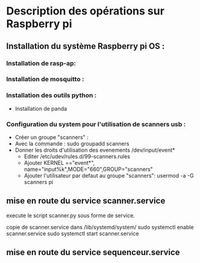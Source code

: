 # Description des opérations sur Raspberry pi
## Installation du système Raspberry pi OS :
### Installation de rasp-ap:

### Installation de mosquitto :

### Installation des outils python :
-  Installation de panda

###  Configuration du system pour l'utilisation de scanners usb :
 - Créer un groupe "scanners" :
  - Avec la commande : sudo groupadd scanners
- Donner les droits d'utilisation des evenements /dev/input/event*
  - Editer /etc/udev/rules.d/99-scanners.rules
  - Ajouter KERNEL =="event*", name="input%k",MODE="660",GROUP="scanners"
  - Ajouter l'utilisateur par defaut au groupe "scanners": usermod -a -G scanners pi

## mise en route du service scanner.service
execute le script scanner.py sous forme de service.

copie de scanner.service dans /lib/systemd/system/
sudo systemctl enable scanner.service
sudo systemctl start scanner.service
## mise en route du service sequenceur.service 
